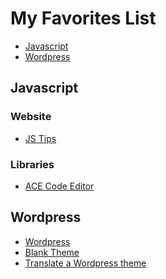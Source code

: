 # My Favorites List

- [Javascript](#javascript)
- [Wordpress](#wordpress)

<a name="javascript"></a>
## Javascript

### Website
- [JS Tips](http://www.jstips.co)

### Libraries
- [ACE Code Editor](ace.c9.io)

<a name="wordpress"></a>
## Wordpress

- [Wordpress](https://fr.wordpress.org)
- [Blank Theme](http://html5blank.com)
- [Translate a Wordpress theme](http://quick-tutoriel.com/traduire-facilement-theme-wordpress-poedit/)
